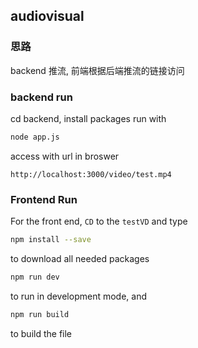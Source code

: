 audiovisual
-------
### 思路
backend 推流, 前端根据后端推流的链接访问

### backend run
cd backend, install packages
run with
```bash
node app.js
```
access with url in broswer
```
http://localhost:3000/video/test.mp4
```

### Frontend Run
For the front end, `CD` to the `testVD` and type
```bash
npm install --save
```
to download all needed packages
```bash
npm run dev
```
to run in development mode, and 
```bash
npm run build
```
to build the file